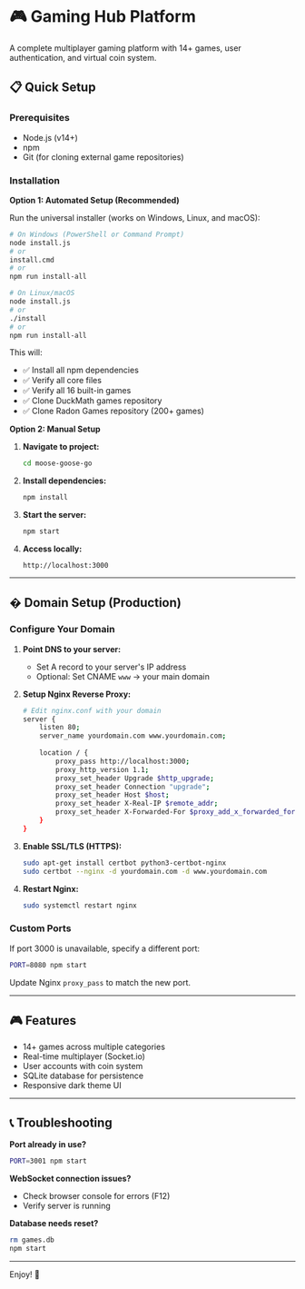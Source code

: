 # 🎮 Gaming Hub Platform

A complete multiplayer gaming platform with 14+ games, user authentication, and virtual coin system.

## 📋 Quick Setup

### Prerequisites
- Node.js (v14+)
- npm
- Git (for cloning external game repositories)

### Installation

**Option 1: Automated Setup (Recommended)**

Run the universal installer (works on Windows, Linux, and macOS):

```bash
# On Windows (PowerShell or Command Prompt)
node install.js
# or
install.cmd
# or
npm run install-all

# On Linux/macOS
node install.js
# or
./install
# or
npm run install-all
```

This will:
- ✅ Install all npm dependencies
- ✅ Verify all core files
- ✅ Verify all 16 built-in games
- ✅ Clone DuckMath games repository
- ✅ Clone Radon Games repository (200+ games)

**Option 2: Manual Setup**

1. **Navigate to project:**
   ```bash
   cd moose-goose-go
   ```

2. **Install dependencies:**
   ```bash
   npm install
   ```

3. **Start the server:**
   ```bash
   npm start
   ```

4. **Access locally:**
   ```
   http://localhost:3000
   ```

---

## � Domain Setup (Production)

### Configure Your Domain

1. **Point DNS to your server:**
   - Set A record to your server's IP address
   - Optional: Set CNAME `www` → your main domain

2. **Setup Nginx Reverse Proxy:**
   ```bash
   # Edit nginx.conf with your domain
   server {
       listen 80;
       server_name yourdomain.com www.yourdomain.com;
       
       location / {
           proxy_pass http://localhost:3000;
           proxy_http_version 1.1;
           proxy_set_header Upgrade $http_upgrade;
           proxy_set_header Connection "upgrade";
           proxy_set_header Host $host;
           proxy_set_header X-Real-IP $remote_addr;
           proxy_set_header X-Forwarded-For $proxy_add_x_forwarded_for;
       }
   }
   ```

3. **Enable SSL/TLS (HTTPS):**
   ```bash
   sudo apt-get install certbot python3-certbot-nginx
   sudo certbot --nginx -d yourdomain.com -d www.yourdomain.com
   ```

4. **Restart Nginx:**
   ```bash
   sudo systemctl restart nginx
   ```

### Custom Ports

If port 3000 is unavailable, specify a different port:

```bash
PORT=8080 npm start
```

Update Nginx `proxy_pass` to match the new port.

---

## 🎮 Features

- 14+ games across multiple categories
- Real-time multiplayer (Socket.io)
- User accounts with coin system
- SQLite database for persistence
- Responsive dark theme UI

---

## 📞 Troubleshooting

**Port already in use?**
```bash
PORT=3001 npm start
```

**WebSocket connection issues?**
- Check browser console for errors (F12)
- Verify server is running

**Database needs reset?**
```bash
rm games.db
npm start
```

---

Enjoy! 🎉
